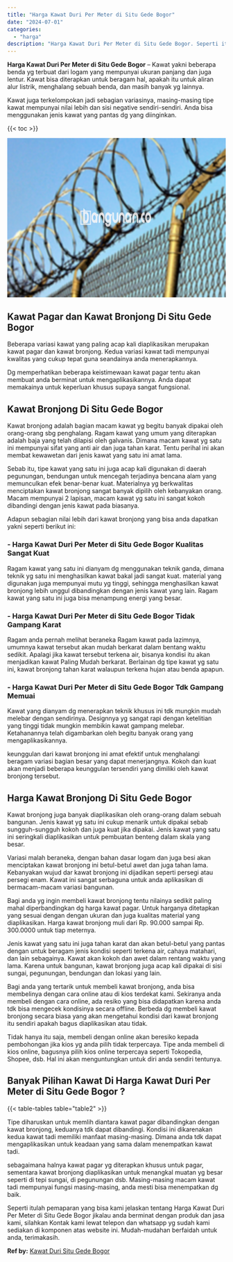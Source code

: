 ```yaml
---
title: "Harga Kawat Duri Per Meter di Situ Gede Bogor"
date: "2024-07-01"
categories: 
  - "harga"
description: "Harga Kawat Duri Per Meter di Situ Gede Bogor. Seperti itulah pemaparan yang bisa kami jelaskan tentang Harga Kawat Duri Per Meter di Situ Gede Bogor jikalau..."
---
```


**Harga Kawat Duri Per Meter di Situ Gede Bogor** – Kawat yakni beberapa benda yg terbuat dari logam yang mempunyai ukuran panjang dan juga lentur. Kawat bisa diterapkan untuk beragam hal, apakah itu untuk aliran alur listrik, menghalang sebuah benda, dan masih banyak yg lainnya.

Kawat juga terkelompokan jadi sebagian variasinya, masing-masing tipe kawat mempunyai nilai lebih dan sisi negative sendiri-sendiri. Anda bisa menggunakan jenis kawat yang pantas dg yang diinginkan.

{{< toc >}}

![Harga Kawat Duri Per Meter di Situ Gede Bogor](/images/jual-kawat-murah09.png)

## Kawat Pagar dan Kawat Bronjong Di Situ Gede Bogor

Beberapa variasi kawat yang paling acap kali diaplikasikan merupakan kawat pagar dan kawat bronjong. Kedua variasi kawat tadi mempunyai kwalitas yang cukup tepat guna seandainya anda menerapkannya.

Dg memperhatikan beberapa keistimewaan kawat pagar tentu akan membuat anda berminat untuk mengaplikasikannya. Anda dapat memakainya untuk keperluan khusus supaya sangat fungsional.

## Kawat Bronjong Di Situ Gede Bogor

Kawat bronjong adalah bagian macam kawat yg begitu banyak dipakai oleh orang-orang sbg penghalang. Ragam kawat yang umum yang diterapkan adalah baja yang telah dilapisi oleh galvanis. Dimana macam kawat yg satu ini mempunyai sifat yang anti air dan juga tahan karat. Tentu perihal ini akan membat kewawetan dari jenis kawat yang satu ini amat lama.

Sebab itu, tipe kawat yang satu ini juga acap kali digunakan di daerah pegunungan, bendungan untuk mencegah terjadinya bencana alam yang memunculkan efek benar-benar kuat. Materialnya yg berkwalitas menciptakan kawat bronjong sangat banyak dipilih oleh kebanyakan orang. Macam mempunyai 2 lapisan, macam kawat yg satu ini sangat kokoh dibandingi dengan jenis kawat pada biasanya.

Adapun sebagian nilai lebih dari kawat bronjong yang bisa anda dapatkan yakni seperti berikut ini:

### \- Harga Kawat Duri Per Meter di Situ Gede Bogor Kualitas Sangat Kuat

Ragam kawat yang satu ini dianyam dg menggunakan teknik ganda, dimana teknik yg satu ini menghasilkan kawat bakal jadi sangat kuat. material yang digunakan juga mempunyai mutu yg tinggi, sehingga menghasilkan kawat bronjong lebih unggul dibandingkan dengan jenis kawat yang lain. Ragam kawat yang satu ini juga bisa menampung energi yang besar.

### \- Harga Kawat Duri Per Meter di Situ Gede Bogor Tidak Gampang Karat

Ragam anda pernah melihat beraneka Ragam kawat pada lazimnya, umumnya kawat tersebut akan mudah berkarat dalam bentang waktu sedikit. Apalagi jika kawat tersebut terkena air, bisanya kondisi itu akan menjadikan kawat Paling Mudah berkarat. Berlainan dg tipe kawat yg satu ini, kawat bronjong tahan karat walaupun terkena hujan atau benda apapun.

### \- Harga Kawat Duri Per Meter di Situ Gede Bogor Tdk Gampang Memuai

Kawat yang dianyam dg menerapkan teknik khusus ini tdk mungkin mudah melebar dengan sendirinya. Designnya yg sangat rapi dengan ketelitian yang tinggi tidak mungkin membikin kawat gampang melebar. Ketahanannya telah digambarkan oleh begitu banyak orang yang mengaplikasikannya.

keunggulan dari kawat bronjong ini amat efektif untuk menghalangi beragam variasi bagian besar yang dapat menerjangnya. Kokoh dan kuat akan menjadi beberapa keunggulan tersendiri yang dimiliki oleh kawat bronjong tersebut.

## Harga Kawat Bronjong Di Situ Gede Bogor

Kawat bronjong juga banyak diaplikasikan oleh orang-orang dalam sebuah bangunan. Jenis kawat yg satu ini cukup menarik untuk dipakai sebab sungguh-sungguh kokoh dan juga kuat jika dipakai. Jenis kawat yang satu ini seringkali diaplikasikan untuk pembuatan benteng dalam skala yang besar.

Variasi malah beraneka, dengan bahan dasar logam dan juga besi akan menciptakan kawat bronjong ini betul-betul awet dan juga tahan lama. Kebanyakan wujud dar kawat bronjong ini dijadikan seperti persegi atau persegi enam. Kawat ini sangat serbaguna untuk anda aplikasikan di bermacam-macam variasi bangunan.

Bagi anda yg ingin membeli kawat bronjong tentu nilainya sedikit paling mahal diperbandingkan dg harga kawat pagar. Untuk harganya ditetapkan yang sesuai dengan dengan ukuran dan juga kualitas material yang diaplikasikan. Harga kawat bronjong muli dari Rp. 90.000 sampai Rp. 300.0000 untuk tiap meternya.

Jenis kawat yang satu ini juga tahan karat dan akan betul-betul yang pantas dengan untuk beragam jenis kondisi seperti terkena air, cahaya matahari, dan lain sebagainya. Kawat akan kokoh dan awet dalam rentang waktu yang lama. Karena untuk bangunan, kawat bronjong juga acap kali dipakai di sisi sungai, pegunungan, bendungan dan lokasi yang lain.

Bagi anda yang tertarik untuk membeli kawat bronjong, anda bisa membelinya dengan cara online atau di kios terdekat kami. Sekiranya anda membeli dengan cara online, ada resiko yang bisa didapatkan karena anda tdk bisa mengecek kondisinya secara offline. Berbeda dg membeli kawat bronjong secara biasa yang akan mengetahui kondisi dari kawat bronjong itu sendiri apakah bagus diaplikasikan atau tidak.

Tidak hanya itu saja, membeli dengan online akan beresiko kepada pembohongan jika kios yg anda pilih tidak terpercaya. Tipe anda membeli di kios online, bagusnya pilih kios online terpercaya seperti Tokopedia, Shopee, dsb. Hal ini akan menguntungkan untuk diri anda sendiri tentunya.

## Banyak Pilihan Kawat Di Harga Kawat Duri Per Meter di Situ Gede Bogor ?

{{< table-tables table="table2" >}}

Tipe diharuskan untuk memlih diantara kawat pagar dibandingkan dengan kawat bronjong, keduanya tdk dapat dibandingi. Kondisi ini dikarenakan kedua kawat tadi memiliki manfaat masing-masing. Dimana anda tdk dapat mengaplikasikan untuk keadaan yang sama dalam menempatkan kawat tadi.

sebagaimana halnya kawat pagar yg diterapkan khusus untuk pagar, sementara kawat bronjong diaplikasikan untuk menangkal muatan yg besar seperti di tepi sungai, di pegunungan dsb. Masing-masing macam kawat tadi mempunyai fungsi masing-masing, anda mesti bisa menempatkan dg baik.

Seperti itulah pemaparan yang bisa kami jelaskan tentang Harga Kawat Duri Per Meter di Situ Gede Bogor jikalau anda berminat dengan produk dan jasa kami, silahkan Kontak kami lewat telepon dan whatsapp yg sudah kami sediakan di komponen atas website ini. Mudah-mudahan berfaidah untuk anda, terimakasih.

**Ref by:** [Kawat Duri Situ Gede Bogor](https://id.wikipedia.org/wiki/Kawat)
